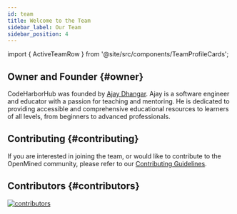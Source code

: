 ```yaml
---
id: team
title: Welcome to the Team
sidebar_label: Our Team
sidebar_position: 4
---
```


import {
ActiveTeamRow
} from '@site/src/components/TeamProfileCards';

## Owner and Founder {#owner}

CodeHarborHub was founded by [Ajay Dhangar](https://www.linkedin.com/in/ajay-dhangar/). Ajay is a software engineer and educator with a passion for teaching and mentoring. He is dedicated to providing accessible and comprehensive educational resources to learners of all levels, from beginners to advanced professionals.

<ActiveTeamRow />

## Contributing {#contributing}

If you are interested in joining the team, or would like to contribute to the OpenMined community, please refer to our [Contributing Guidelines](/community/contributing-guidelines).

## Contributors {#contributors}

[![contributors](https://opencollective.com/codeharborhub/contributors.svg?button=false)](https://opencollective.com/codeharborhub/contributors.svg?button=false)